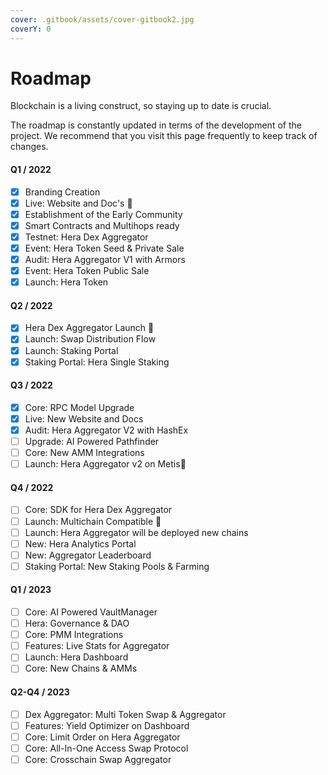 ```yaml
---
cover: .gitbook/assets/cover-gitbook2.jpg
coverY: 0
---
```


# Roadmap

Blockchain is a living construct, so staying up to date is crucial.

The roadmap is constantly updated in terms of the development of the project. We recommend that you visit this page frequently to keep track of changes.

#### Q1 / 2022

* [x] Branding Creation
* [x] Live: Website and Doc's :tada:
* [x] Establishment of the Early Community
* [x] Smart Contracts and Multihops ready
* [x] Testnet: Hera Dex Aggregator
* [x] Event: Hera Token Seed & Private Sale
* [x] Audit: Hera Aggregator V1 with Armors
* [x] Event: Hera Token Public Sale
* [x] Launch: Hera Token

#### Q2 / 2022

* [x] Hera Dex Aggregator Launch :tada:
* [x] Launch: Swap Distribution Flow
* [x] Launch: Staking Portal
* [x] Staking Portal: Hera Single Staking

#### Q3 / 2022

* [x] Core: RPC Model Upgrade
* [x] Live: New Website and Docs
* [x] Audit: Hera Aggregator V2 with HashEx
* [ ] Upgrade: AI Powered Pathfinder
* [ ] Core: New AMM Integrations
* [ ] Launch: Hera Aggregator v2 on Metis:tada:

#### Q4 / 2022

* [ ] Core: SDK for Hera Dex Aggregator
* [ ] Launch: Multichain Compatible :tada:
* [ ] Launch: Hera Aggregator will be deployed new chains
* [ ] New: Hera Analytics Portal
* [ ] New: Aggregator Leaderboard
* [ ] Staking Portal: New Staking Pools & Farming

#### Q1 / 2023

* [ ] Core: AI Powered VaultManager
* [ ] Hera: Governance & DAO
* [ ] Core: PMM Integrations
* [ ] Features: Live Stats for Aggregator
* [ ] Launch: Hera Dashboard
* [ ] Core: New Chains & AMMs

#### Q2-Q4 / 2023

* [ ] Dex Aggregator: Multi Token Swap & Aggregator
* [ ] Features: Yield Optimizer on Dashboard
* [ ] Core: Limit Order on Hera Aggregator
* [ ] Core: All-In-One Access Swap Protocol
* [ ] Core: Crosschain Swap Aggregator
